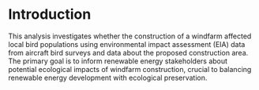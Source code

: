 # Introduction
This analysis investigates whether the construction of a windfarm affected local bird populations using environmental impact assessment (EIA) data from aircraft bird surveys and data about the proposed construction area. The primary goal is to inform renewable energy stakeholders about potential ecological impacts of windfarm construction, crucial to balancing renewable energy development with ecological preservation.
